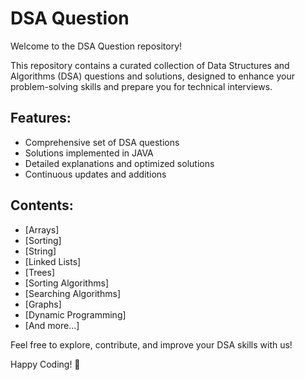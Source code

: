 # DSA Question

Welcome to the DSA Question repository!

This repository contains a curated collection of Data Structures and Algorithms (DSA) questions and solutions, designed to enhance your problem-solving skills and prepare you for technical interviews.

## Features:
- Comprehensive set of DSA questions
- Solutions implemented in JAVA
- Detailed explanations and optimized solutions
- Continuous updates and additions

## Contents:
- [Arrays]
- [Sorting]
- [String]
- [Linked Lists]
- [Trees]
- [Sorting Algorithms]
- [Searching Algorithms]
- [Graphs]
- [Dynamic Programming]
- [And more...]

Feel free to explore, contribute, and improve your DSA skills with us!

Happy Coding! 🚀
